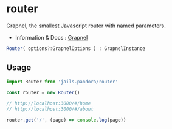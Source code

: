 # router

Grapnel, the smallest Javascript router with named parameters.

- Information & Docs : [Grapnel](https://github.com/baseprime/grapnel)


```ts 
Router( options?:GrapnelOptions ) : GrapnelInstance
```

## Usage

```js
import Router from 'jails.pandora/router'

const router = new Router()

// http://localhost:3000/#/home
// http://localhost:3000/#/about

router.get('/', (page) => console.log(page))

```
